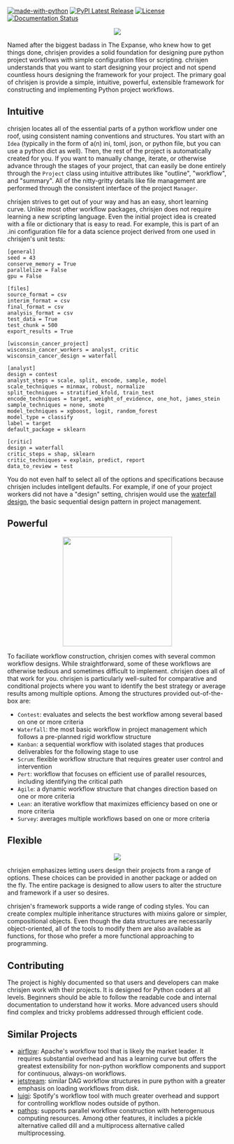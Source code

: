 [![made-with-python](https://img.shields.io/badge/Made%20with-Python-1f425f.svg)](https://www.python.org/)  [![PyPI Latest Release](https://img.shields.io/pypi/v/chrisjen.svg)](https://pypi.org/project/chrisjen/) [![License](https://img.shields.io/badge/License-Apache_2.0-blue.svg)](https://opensource.org/licenses/Apache-2.0) [![Documentation Status](https://readthedocs.org/projects/chrisjen/badge/?version=latest)](http://chrisjen.readthedocs.io/?badge=latest)

<p align="center">
<img src="https://media.giphy.com/media/EUdtBgPPKP3F7U6yBh/giphy.gif" />
</p>
Named after the biggest badass in The Expanse, who knew how to get things done, chrisjen provides a solid foundation for designing pure python project workflows with simple configuration files or scripting. chrisjen understands that you want to start designing your project and not spend countless hours designing the framework for your project. The primary goal of chrisjen is provide a simple, intuitive, powerful, extensible framework for constructing and implementing Python project workflows.

## Intuitive 

chrisjen locates all of the essential parts of a python workflow under one roof, using consistent naming conventions and structures. You start with an `Idea` (typically in the form of a(n) ini, toml, json, or python file, but you can use a python dict as well). Then, the rest of the project is automatically created for you. If you want to manually change, iterate, or otherwise advance through the stages of your project, that can easily be done entirely through the `Project` class using intuitive attributes like "outline", "workflow", and "summary". All of the nitty-gritty details like file management are performed through the consistent interface of the project `Manager`.

chrisjen strives to get out of your way and has an easy, short learning curve. Unlike most other workflow packages, chrisjen does not require learning a new scripting language. Even the initial project idea is created with a file or dictionary that is easy to read. For example, this is part of an .ini configuration file for a data science project derived from one used in chrisjen's unit tests:

```
[general]
seed = 43
conserve_memory = True
parallelize = False
gpu = False

[files]
source_format = csv
interim_format = csv
final_format = csv
analysis_format = csv
test_data = True
test_chunk = 500
export_results = True

[wisconsin_cancer_project]
wisconsin_cancer_workers = analyst, critic
wisconsin_cancer_design = waterfall

[analyst]
design = contest
analyst_steps = scale, split, encode, sample, model
scale_techniques = minmax, robust, normalize
split_techniques = stratified_kfold, train_test
encode_techniques = target, weight_of_evidence, one_hot, james_stein
sample_techniques = none, smote
model_techniques = xgboost, logit, random_forest
model_type = classify
label = target
default_package = sklearn

[critic]
design = waterfall
critic_steps = shap, sklearn
critic_techniques = explain, predict, report
data_to_review = test
```

You do not even half to select all of the options and specifications because chrisjen includes intellgent defaults. For example, if one of your project workers did not have a "design" setting, chrisjen would use the [waterfall design](https://www.lucidchart.com/blog/waterfall-project-management-methodology), the basic sequential design pattern in project management.

## Powerful 
<p align="center">
<img src="https://media.giphy.com/media/69qwCZtG4arIgMuL6b/giphy.gif" width="250" height="250"/>
</p>

To faciliate workflow construction, chrisjen comes with several common workflow designs. While straightforward, some of these workflows are otherwise tedious and sometimes difficult to implement. chrisjen does all of that work for you. chrisjen is particularly well-suited for comparative and conditional projects where you want to identify the best strategy or average results among multiple options. Among the structures provided out-of-the-box are:
* `Contest`: evaluates and selects the best workflow among several based on one or more criteria
* `Waterfall`: the most basic workflow in project management which follows a pre-planned rigid workflow structure
* `Kanban`: a sequential workflow with isolated stages that produces deliverables for the following stage to use
* `Scrum`: flexible workflow structure that requires greater user control and intervention
* `Pert`: workflow that focuses on efficient use of parallel resources, including identifying the critical path
* `Agile`: a dynamic workflow structure that changes direction based on one or more criteria
* `Lean`: an iterative workflow that maximizes efficiency based on one or more criteria
* `Survey`: averages multiple workflows based on one or more criteria
  
## Flexible
<p align="center">
<img src="https://media.giphy.com/media/GnepwAlt5FG3ASUvRB/giphy.gif"/>
</p>
chrisjen emphasizes letting users design their projects from a range of options. These choices can be provided in another package or added on the fly. The entire package is designed to allow users to alter the structure and framework if a user so desires. 

chrisjen's framework supports a wide range of coding styles. You can create complex multiple inheritance structures with mixins galore or simpler, compositional objects. Even though the data structures are necessarily object-oriented, all of the tools to modify them are also available as functions, for those who prefer a more functional approaching to programming.

## Contributing 

The project is highly documented so that users and developers can make chrisjen work with their projects. It is designed for Python coders at all levels. Beginners should be able to follow the readable code and internal documentation to understand how it works. More advanced users should find complex and tricky problems addressed through efficient code.

## Similar Projects
* [airflow](https://github.com/apache/airflow): Apache's workflow tool that is likely the market leader. It requires substantial overhead and has a learning curve but offers the greatest extensibility for non-python workflow components and support for continuous, always-on workflows.
* [jetstream](https://github.com/tgen/jetstream): similar DAG workflow structures in pure python with a greater emphasis on loading workflows from disk.
* [luigi](https://github.com/spotify/luigi): Spotify's workflow tool with much greater overhead and support for controlling workflow nodes outside of python.
* [pathos](https://github.com/uqfoundation/pathos): supports parallel workflow construction with heterogenuous computing resources. Among other features, it includes a pickle alternative called dill and a multiprocess alternative called multiprocessing.